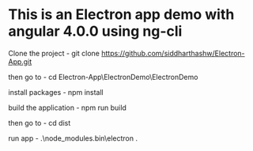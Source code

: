 # This is an Electron app demo with angular 4.0.0 using ng-cli

Clone the project - git clone https://github.com/siddharthashw/Electron-App.git 

then go to - cd Electron-App\ElectronDemo\ElectronDemo

install packages - npm install

build the application - npm run build

then go to - cd dist 

run app - .\node_modules.bin\electron .
